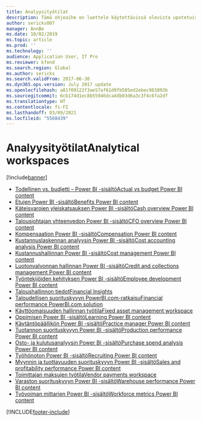 ```yaml
---
title: Analyysityötilat
description: Tämä ohjeaihe on luettelo käytettävissä olevista upotetuista, analyyttisistä työtiloista, ja siinä kerrotaan resursseista, joissa on lisätietoja niistä.
author: sericks007
manager: AnnBe
ms.date: 10/02/2019
ms.topic: article
ms.prod: ''
ms.technology: ''
audience: Application User, IT Pro
ms.reviewer: kfend
ms.search.region: Global
ms.author: sericks
ms.search.validFrom: 2017-06-30
ms.dyn365.ops.version: July 2017 update
ms.openlocfilehash: a81f09122f3ae57af61d9fb585ed2ebec983893b
ms.sourcegitcommit: 6cb174d1ec8b55946dca4db03d6a3c3f4c6fa2df
ms.translationtype: HT
ms.contentlocale: fi-FI
ms.lasthandoff: 03/09/2021
ms.locfileid: "5568439"
---
```

# <a name="analytical-workspaces"></a><span data-ttu-id="cf89c-103">Analyysityötilat</span><span class="sxs-lookup"><span data-stu-id="cf89c-103">Analytical workspaces</span></span>
[!include[banner](../includes/banner.md)]

- [<span data-ttu-id="cf89c-104">Todellinen vs. budjetti – Power BI -sisältö</span><span class="sxs-lookup"><span data-stu-id="cf89c-104">Actual vs budget Power BI content</span></span>](ledger-budgets-power-bi.md)
- [<span data-ttu-id="cf89c-105">Etujen Power BI -sisältö</span><span class="sxs-lookup"><span data-stu-id="cf89c-105">Benefits Power BI content</span></span>](benefits-power-bi.md)
- [<span data-ttu-id="cf89c-106">Käteisvarojen yleiskatsauksen Power BI -sisältö</span><span class="sxs-lookup"><span data-stu-id="cf89c-106">Cash overview Power BI content</span></span>](../../../finance/cash-bank-management/Cash-Overview-Power-BI-content.md)
- [<span data-ttu-id="cf89c-107">Talousjohtajan yhteenvedon Power BI -sisältö</span><span class="sxs-lookup"><span data-stu-id="cf89c-107">CFO overview Power BI content</span></span>](CFO-power-bi.md)
- [<span data-ttu-id="cf89c-108">Kompensaation Power BI -sisältö</span><span class="sxs-lookup"><span data-stu-id="cf89c-108">Compensation Power BI content</span></span>](compensation-power-bi.md)
- [<span data-ttu-id="cf89c-109">Kustannuslaskennan analyysin Power BI -sisältö</span><span class="sxs-lookup"><span data-stu-id="cf89c-109">Cost accounting analysis Power BI content</span></span>](cost-accounting-analysis-content-pack.md) 
- [<span data-ttu-id="cf89c-110">Kustannushallinnan Power BI -sisältö</span><span class="sxs-lookup"><span data-stu-id="cf89c-110">Cost management Power BI content</span></span>](cost-management-content-pack.md)
- [<span data-ttu-id="cf89c-111">Luotonvalvonnan hallinnan Power BI -sisältö</span><span class="sxs-lookup"><span data-stu-id="cf89c-111">Credit and collections management Power BI content</span></span>](../../../finance/accounts-receivable/credit-collections-power-bi.md)
- [<span data-ttu-id="cf89c-112">Työntekijöiden kehityksen Power BI -sisältö</span><span class="sxs-lookup"><span data-stu-id="cf89c-112">Employee development Power BI content</span></span>](employee-development-PBI.md) 
- [<span data-ttu-id="cf89c-113">Taloushallinnon tiedot</span><span class="sxs-lookup"><span data-stu-id="cf89c-113">Financial Insights</span></span>](financial-insights.md)
- [<span data-ttu-id="cf89c-114">Taloudellisen suorituskyvyn PowerBI.com-ratkaisu</span><span class="sxs-lookup"><span data-stu-id="cf89c-114">Financial performance PowerBI.com solution</span></span>](financial-performance-power-bi-content-pack.md)
- [<span data-ttu-id="cf89c-115">Käyttöomaisuuden hallinnan työtila</span><span class="sxs-lookup"><span data-stu-id="cf89c-115">Fixed asset management workspace</span></span>](../../../finance/fixed-assets/Fixed-asset-management-workspace.md)
- [<span data-ttu-id="cf89c-116">Oppimisen Power BI -sisältö</span><span class="sxs-lookup"><span data-stu-id="cf89c-116">Learning Power BI content</span></span>](learning-power-bi.md)
- [<span data-ttu-id="cf89c-117">Käytäntöpäällikön Power BI -sisältö</span><span class="sxs-lookup"><span data-stu-id="cf89c-117">Practice manager Power BI content</span></span>](practice-manager-power-bi.md)
- [<span data-ttu-id="cf89c-118">Tuotannon suorituskyvyn Power BI -sisältö</span><span class="sxs-lookup"><span data-stu-id="cf89c-118">Production performance Power BI content</span></span>](production-performance-power-bi.md)
- [<span data-ttu-id="cf89c-119">Osto- ja kulutusanalyysin Power BI -sisältö</span><span class="sxs-lookup"><span data-stu-id="cf89c-119">Purchase spend analysis Power BI content</span></span>](purchase-content-pack-for-power-bi.md) 
- [<span data-ttu-id="cf89c-120">Työhönoton Power BI -sisältö</span><span class="sxs-lookup"><span data-stu-id="cf89c-120">Recruiting Power BI content</span></span>](recruiting-analysis-power-bi-content-pack.md) 
- [<span data-ttu-id="cf89c-121">Myynnin ja tuottavuuden suorituskyvyn Power BI -sisältö</span><span class="sxs-lookup"><span data-stu-id="cf89c-121">Sales and profitability performance Power BI content</span></span>](sales-profitability-performance-content-pack.md)
- [<span data-ttu-id="cf89c-122">Toimittajan maksujen työtila</span><span class="sxs-lookup"><span data-stu-id="cf89c-122">Vendor payments workspace</span></span>](../../../finance/accounts-payable/Vendor-payments-workspace.md)
- [<span data-ttu-id="cf89c-123">Varaston suorituskyvyn Power BI -sisältö</span><span class="sxs-lookup"><span data-stu-id="cf89c-123">Warehouse performance Power BI content</span></span>](warehouse-power-bi-content.md)
- [<span data-ttu-id="cf89c-124">Työvoiman mittarien Power BI -sisältö</span><span class="sxs-lookup"><span data-stu-id="cf89c-124">Workforce metrics Power BI content</span></span>](workforce-analysis-power-bi-content-pack.md)


[!INCLUDE[footer-include](../../../includes/footer-banner.md)]